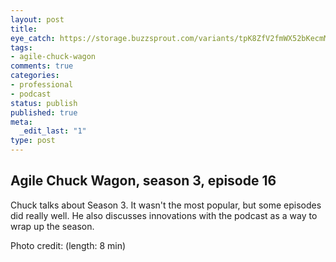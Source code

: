```yaml
---
layout: post
title: 
eye_catch: https://storage.buzzsprout.com/variants/tpK8ZfV2fmWX52bKecmMeKxe/8d66eb17bb7d02ca4856ab443a78f2148cafbb129f58a3c81282007c6fe24ff2?.jpg
tags:
- agile-chuck-wagon
comments: true
categories:
- professional
- podcast
status: publish
published: true
meta:
  _edit_last: "1"
type: post
---
```


## Agile Chuck Wagon, season 3, episode 16

Chuck talks about Season 3. It wasn't the most popular, but some episodes did really well. He also discusses innovations with the podcast as a way to wrap up the season.

Photo credit:   (length: 8 min)
